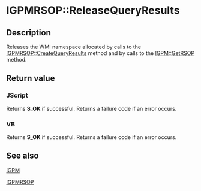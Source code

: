 # IGPMRSOP::ReleaseQueryResults

## Description

Releases the WMI namespace allocated by calls to the
[IGPMRSOP::CreateQueryResults](https://learn.microsoft.com/previous-versions/windows/desktop/api/gpmgmt/nf-gpmgmt-igpmrsop-createqueryresults) method and by calls to the
[IGPM::GetRSOP](https://learn.microsoft.com/previous-versions/windows/desktop/api/gpmgmt/nf-gpmgmt-igpm-getrsop) method.

## Return value

### JScript

Returns **S_OK** if successful. Returns a failure code if an error occurs.

### VB

Returns **S_OK** if successful. Returns a failure code if an error occurs.

## See also

[IGPM](https://learn.microsoft.com/previous-versions/windows/desktop/api/gpmgmt/nn-gpmgmt-igpm)

[IGPMRSOP](https://learn.microsoft.com/previous-versions/windows/desktop/api/gpmgmt/nn-gpmgmt-igpmrsop)